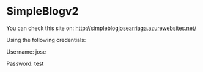 # SimpleBlogv2

You can check this site on: http://simpleblogjosearriaga.azurewebsites.net/

Using the following credentials:

Username: jose

Password: test


